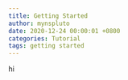 ```yaml
---
title: Getting Started
author: mynspluto
date: 2020-12-24 00:00:01 +0800
categories: Tutorial
tags: getting started
---
```


hi